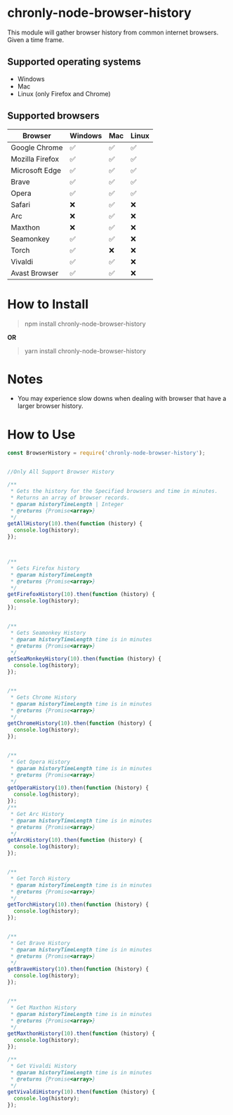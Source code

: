 # chronly-node-browser-history

This module will gather browser history from common internet browsers. Given a time frame.

## Supported operating systems

* Windows
* Mac
* Linux (only Firefox and Chrome)

## Supported browsers

| Browser         | Windows | Mac | Linux |
| --------------- | ---- | --- | -----  |
| Google Chrome   | ✅    | ✅  | ✅     |
| Mozilla Firefox | ✅    | ✅  | ✅     |
| Microsoft Edge  | ✅    | ✅  | ✅     |
| Brave           | ✅    | ✅  | ✅     |
| Opera           | ✅    | ✅  | ✅     |
| Safari          | ❌    | ✅  | ❌     |
| Arc             | ❌    | ✅  | ❌     |
| Maxthon         | ❌    | ✅  | ❌     |
| Seamonkey       | ✅    | ✅  | ❌     |
| Torch           | ✅    | ❌  | ❌     |
| Vivaldi         | ✅    | ✅  | ❌     |
| Avast Browser   | ✅    | ✅  | ❌     |


# How to Install

> npm install chronly-node-browser-history

**OR**

> yarn install chronly-node-browser-history

# Notes

* You may experience slow downs when dealing with browser that have a larger browser history.

# How to Use

```javascript
const BrowserHistory = require('chronly-node-browser-history');


//Only All Support Browser History

/**
 * Gets the history for the Specified browsers and time in minutes.
 * Returns an array of browser records.
 * @param historyTimeLength | Integer
 * @returns {Promise<array>}
 */
getAllHistory(10).then(function (history) {
  console.log(history);
});



/**
 * Gets Firefox history
 * @param historyTimeLength
 * @returns {Promise<array>}
 */
getFirefoxHistory(10).then(function (history) {
  console.log(history);
});


/**
 * Gets Seamonkey History
 * @param historyTimeLength time is in minutes
 * @returns {Promise<array>}
 */
getSeaMonkeyHistory(10).then(function (history) {
  console.log(history);
});


/**
 * Gets Chrome History
 * @param historyTimeLength time is in minutes
 * @returns {Promise<array>}
 */
getChromeHistory(10).then(function (history) {
  console.log(history);
});


/**
 * Get Opera History
 * @param historyTimeLength time is in minutes
 * @returns {Promise<array>}
 */
getOperaHistory(10).then(function (history) {
  console.log(history);
});
/**
 * Get Arc History
 * @param historyTimeLength time is in minutes
 * @returns {Promise<array>}
 */
getArcHistory(10).then(function (history) {
  console.log(history);
});


/**
 * Get Torch History
 * @param historyTimeLength time is in minutes
 * @returns {Promise<array>}
 */
getTorchHistory(10).then(function (history) {
  console.log(history);
});


/**
 * Get Brave History
 * @param historyTimeLength time is in minutes
 * @returns {Promise<array>}
 */
getBraveHistory(10).then(function (history) {
  console.log(history);
});


/**
 * Get Maxthon History
 * @param historyTimeLength time is in minutes
 * @returns {Promise<array>}
 */
getMaxthonHistory(10).then(function (history) {
  console.log(history);
});

/**
 * Get Vivaldi History
 * @param historyTimeLength time is in minutes
 * @returns {Promise<array>}
 */
getVivaldiHistory(10).then(function (history) {
  console.log(history);
});

```